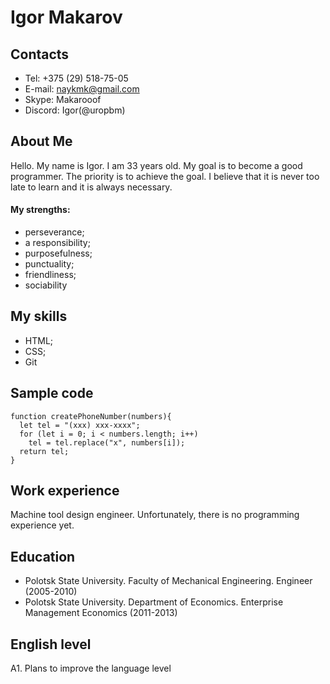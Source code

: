 # Igor Makarov
## Contacts
* Tel: +375 (29) 518-75-05
* E-mail: naykmk@gmail.com
* Skype: Makarooof
* Discord: Igor(@uropbm) 
## About Me
Hello. My name is Igor. I am 33 years old. My goal is to become a good programmer. The priority is to achieve the goal. I believe that it is never too late to learn and it is always necessary.
#### My strengths:
* perseverance;
* a responsibility;
* purposefulness;
* punctuality;
* friendliness;
* sociability
## My skills
* HTML;
* CSS;
* Git
## Sample code
```
function createPhoneNumber(numbers){
  let tel = "(xxx) xxx-xxxx";
  for (let i = 0; i < numbers.length; i++)
    tel = tel.replace("x", numbers[i]);
  return tel;
}
```
## Work experience
Machine tool design engineer. Unfortunately, there is no programming experience yet.
## Education
* Polotsk State University. Faculty of Mechanical Engineering. Engineer (2005-2010)
* Polotsk State University. Department of Economics. Enterprise Management Economics (2011-2013)
## English level
A1. Plans to improve the language level